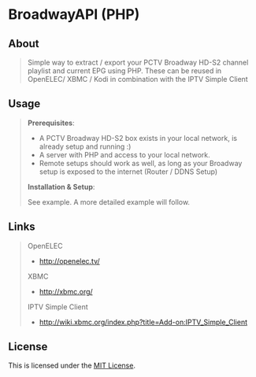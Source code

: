 
BroadwayAPI (PHP)
=====================================

About
-----

> Simple way to extract / export your PCTV Broadway HD-S2 channel playlist and current EPG using PHP.
> These can be reused in OpenELEC/ XBMC / Kodi in combination with the IPTV Simple Client

Usage
-----

> **Prerequisites**:
>
> - A PCTV Broadway HD-S2 box exists in your local network, is already setup and running :)
> - A server with PHP and access to your local network. 
> - Remote setups should work as well, as long as your Broadway setup is exposed to the internet (Router / DDNS Setup)
>
> **Installation & Setup**:
>
> See example. A more detailed example will follow.

Links
-----

> OpenELEC 			
> 	- http://openelec.tv/
> 	
> XBMC 				
>	- http://xbmc.org/
>	
> IPTV Simple Client 	
>	- http://wiki.xbmc.org/index.php?title=Add-on:IPTV_Simple_Client

License
-----------

This is licensed under the [MIT License](/LICENSE.txt).